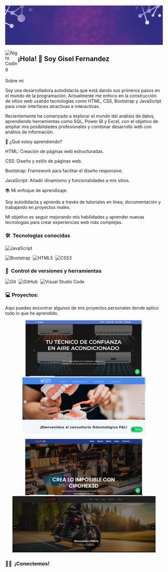 <p align="center">
 
  <a href=""><img src="Portada G.gif"></a>


<img alt="Night Coding" src="./assets/Hand%20Wave.gif" width='40' align="left"/><h2 align="left">¡Hola! 👋 Soy Gisel Fernandez</h2>

<br>

<!-- ## 👋 &nbsp;Hey there! I'm Gisel Fernandez -->

Sobre mi

Soy una desarrolladora autodidacta que está dando sus primeros pasos en el mundo de la programación. Actualmente me enfoco en la construcción de sitios web usando tecnologías como HTML, CSS, Bootstrap y JavaScript para crear interfaces atractivas e interactivas.

Recientemente he comenzado a explorar el mundo del análisis de datos, aprendiendo herramientas como SQL, Power BI y Excel, con el objetivo de ampliar mis posibilidades profesionales y combinar desarrollo web con análisis de información.

🚀 ¿Qué estoy aprendiendo?

HTML: Creación de páginas web estructuradas.

CSS: Diseño y estilo de páginas web.

Bootstrap: Framework para facilitar el diseño responsive.

JavaScript: Añadir dinamismo y funcionalidades a mis sitios.

📚 Mi enfoque de aprendizaje:

Soy autodidacta y aprendo a través de tutoriales en línea, documentación y trabajando en proyectos reales.

Mi objetivo es seguir mejorando mis habilidades y aprender nuevas tecnologías para crear experiencias web más complejas.




### 🛠 &nbsp;Tecnologias conocidas


![JavaScript](https://img.shields.io/badge/javascript-%23323330.svg?style=for-the-badge&logo=javascript&logoColor=%23F7DF1E)&nbsp;

![Bootstrap](https://img.shields.io/badge/bootstrap-%23563D7C.svg?style=for-the-badge&logo=bootstrap&logoColor=white)&nbsp;
![HTML5](https://img.shields.io/badge/html5-%23E34F26.svg?style=for-the-badge&logo=html5&logoColor=white)&nbsp;
![CSS3](https://img.shields.io/badge/css3-%231572B6.svg?style=for-the-badge&logo=css3&logoColor=white)&nbsp;




### 🧰 &nbsp;Control de versiones y herramientas

![Git](https://img.shields.io/badge/git-%23F05033.svg?style=for-the-badge&logo=git&logoColor=white)&nbsp;
![GitHub](https://img.shields.io/badge/github-%23121011.svg?style=for-the-badge&logo=github&logoColor=white)&nbsp;
![Visual Studio Code](https://img.shields.io/badge/Visual%20Studio%20Code-0078d7.svg?style=for-the-badge&logo=visual-studio-code&logoColor=white)&nbsp;



### 💻 Proyectos:

Aquí puedes encontrar algunos de mis proyectos personales donde aplico todo lo que he aprendido.<br>


<p align="center">
  <a href="https://apexpert.netlify.app/">
    <img height="180em" src="APExpert.png">
  

  <a href="https://consultorioodontologicofl.netlify.app/">
    <img height="180em" src="Consultorio Odontologico F&L.png"/>
  </a>
</p>

<p align="center">
<a href="https://cipohex3d.netlify.app/">
  <img height="180em" src="CipoHex3D.png"/>
</a>

<a href="https://riderly-motos.netlify.app/">
 <img height="180em" src="Riderly-Motos.png"/>
</a>
</p>

### 🤝🏻 &nbsp;¡Conectemos!



<p align="center">
 
<a href="https://linkedin.com/in/gisel-fernandez88/" target="blank"><img align="left" src="https://img.shields.io/badge/LinkedIn-0077B5?style=for-the-badge&logo=linkedin&logoColor=white" alt=""/></a>

<a href = "mailto:giselfdz88@gmail.com" target="blank"><img align="center" src="https://img.shields.io/badge/Gmail-D14836?style=for-the-badge&logo=gmail&logoColor=white" alt=""  /></a>
  </p>

   
  
  








